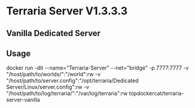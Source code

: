 # Terraria Server V1.3.3.3

## Vanilla Dedicated Server

## Usage

docker run -dit --name="Terraria-Server" --net="bridge" -p 7777:7777 -v "/host/path/to/worlds/":"/world":rw -v "/host/path/to/server.config":"/opt/terraria/Dedicated Server/Linux/server.config":rw -v "/host/path/to/log/terraria/":"/var/log/terraria":rw topdockercat/terraria-server-vanilla